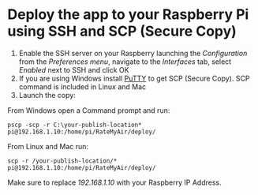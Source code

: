 # Deploy the app to your Raspberry Pi using SSH and SCP (Secure Copy)

1. Enable the SSH server on your Raspberry launching the *Configuration* from the *Preferences menu*, navigate to the *Interfaces* tab, select *Enabled* next to SSH and click OK
2. If you are using Windows install [PuTTY](https://www.chiark.greenend.org.uk/~sgtatham/putty/latest.html) to get SCP (Secure Copy). SCP command is included in Linux and Mac
3. Launch the copy:

From Windows open a Command prompt and run:

```
pscp -scp -r C:\your-publish-location* pi@192.168.1.10:/home/pi/RateMyAir/deploy/
```
From Linux and Mac run:

```
scp -r /your-publish-location/* pi@192.168.1.10:/home/pi/RateMyAir/deploy/
```

Make sure to replace *192.168.1.10* with your Raspberry IP Address.
